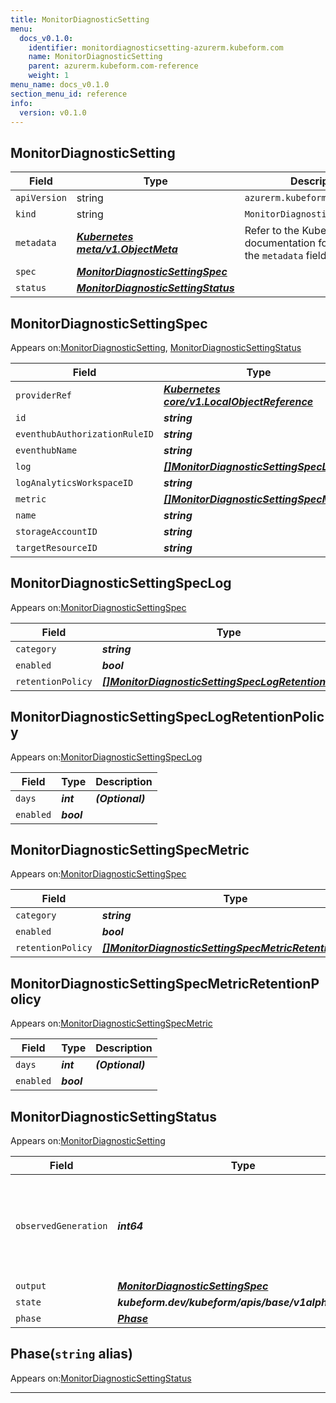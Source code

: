 ```yaml
---
title: MonitorDiagnosticSetting
menu:
  docs_v0.1.0:
    identifier: monitordiagnosticsetting-azurerm.kubeform.com
    name: MonitorDiagnosticSetting
    parent: azurerm.kubeform.com-reference
    weight: 1
menu_name: docs_v0.1.0
section_menu_id: reference
info:
  version: v0.1.0
---
```


## MonitorDiagnosticSetting
| Field | Type | Description |
| ------ | ----- | ----------- |
| `apiVersion` | string | `azurerm.kubeform.com/v1alpha1` |
|    `kind` | string | `MonitorDiagnosticSetting` |
| `metadata` | ***[Kubernetes meta/v1.ObjectMeta](https://kubernetes.io/docs/reference/generated/kubernetes-api/v1.13/#objectmeta-v1-meta)***|Refer to the Kubernetes API documentation for the fields of the `metadata` field.|
| `spec` | ***[MonitorDiagnosticSettingSpec](#monitordiagnosticsettingspec)***||
| `status` | ***[MonitorDiagnosticSettingStatus](#monitordiagnosticsettingstatus)***||
## MonitorDiagnosticSettingSpec

Appears on:[MonitorDiagnosticSetting](#monitordiagnosticsetting), [MonitorDiagnosticSettingStatus](#monitordiagnosticsettingstatus)

| Field | Type | Description |
| ------ | ----- | ----------- |
| `providerRef` | ***[Kubernetes core/v1.LocalObjectReference](https://kubernetes.io/docs/reference/generated/kubernetes-api/v1.13/#localobjectreference-v1-core)***||
| `id` | ***string***||
| `eventhubAuthorizationRuleID` | ***string***| ***(Optional)*** |
| `eventhubName` | ***string***| ***(Optional)*** |
| `log` | ***[[]MonitorDiagnosticSettingSpecLog](#monitordiagnosticsettingspeclog)***| ***(Optional)*** |
| `logAnalyticsWorkspaceID` | ***string***| ***(Optional)*** |
| `metric` | ***[[]MonitorDiagnosticSettingSpecMetric](#monitordiagnosticsettingspecmetric)***| ***(Optional)*** |
| `name` | ***string***||
| `storageAccountID` | ***string***| ***(Optional)*** |
| `targetResourceID` | ***string***||
## MonitorDiagnosticSettingSpecLog

Appears on:[MonitorDiagnosticSettingSpec](#monitordiagnosticsettingspec)

| Field | Type | Description |
| ------ | ----- | ----------- |
| `category` | ***string***||
| `enabled` | ***bool***| ***(Optional)*** |
| `retentionPolicy` | ***[[]MonitorDiagnosticSettingSpecLogRetentionPolicy](#monitordiagnosticsettingspeclogretentionpolicy)***||
## MonitorDiagnosticSettingSpecLogRetentionPolicy

Appears on:[MonitorDiagnosticSettingSpecLog](#monitordiagnosticsettingspeclog)

| Field | Type | Description |
| ------ | ----- | ----------- |
| `days` | ***int***| ***(Optional)*** |
| `enabled` | ***bool***||
## MonitorDiagnosticSettingSpecMetric

Appears on:[MonitorDiagnosticSettingSpec](#monitordiagnosticsettingspec)

| Field | Type | Description |
| ------ | ----- | ----------- |
| `category` | ***string***||
| `enabled` | ***bool***| ***(Optional)*** |
| `retentionPolicy` | ***[[]MonitorDiagnosticSettingSpecMetricRetentionPolicy](#monitordiagnosticsettingspecmetricretentionpolicy)***||
## MonitorDiagnosticSettingSpecMetricRetentionPolicy

Appears on:[MonitorDiagnosticSettingSpecMetric](#monitordiagnosticsettingspecmetric)

| Field | Type | Description |
| ------ | ----- | ----------- |
| `days` | ***int***| ***(Optional)*** |
| `enabled` | ***bool***||
## MonitorDiagnosticSettingStatus

Appears on:[MonitorDiagnosticSetting](#monitordiagnosticsetting)

| Field | Type | Description |
| ------ | ----- | ----------- |
| `observedGeneration` | ***int64***| ***(Optional)*** Resource generation, which is updated on mutation by the API Server.|
| `output` | ***[MonitorDiagnosticSettingSpec](#monitordiagnosticsettingspec)***| ***(Optional)*** |
| `state` | ***kubeform.dev/kubeform/apis/base/v1alpha1.State***| ***(Optional)*** |
| `phase` | ***[Phase](#phase)***| ***(Optional)*** |
## Phase(`string` alias)

Appears on:[MonitorDiagnosticSettingStatus](#monitordiagnosticsettingstatus)

---
